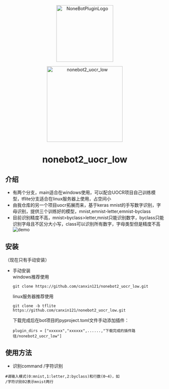 <div align="center">
  <a href="https://v2.nonebot.dev/store"><img src="https://github.com/A-kirami/nonebot-plugin-template/blob/resources/nbp_logo.png" width="180" height="180" alt="NoneBotPluginLogo"></a>
  <br>
  <p><img src="https://github.com/A-kirami/nonebot-plugin-template/blob/resources/NoneBotPlugin.svg" width="240" alt="nonebot2_uocr_low"></p>
</div>

<div align="center">

# nonebot2_uocr_low
</div>

## 介绍
- 有两个分支，main适合在windows使用，可以配合UOCR项目自己训练模型，tflite分支适合在linux服务器上使用，占空间小
- 由我仓库的另一个项目uocr拓展而来，基于keras mnist的手写数字识别，字母识别，提供三个训练好的模型，mnist,emnist-letter,emnist-byclass  
- 目前识别精度不高，mnist>byclass>letter,mnist只能识别数字，byclass只能识别字母且不区分大小写，class可以识别所有数字，字母类型但是精度不高  
![demo](https://user-images.githubusercontent.com/69547456/227775526-6f549353-d3d1-4057-858a-2a43bdfaaef6.png)
## 安装  
（现在只有手动安装）
* 手动安装  
  windows推荐使用
  ```
  git clone https://github.com/canxin121/nonebot2_uocr_low.git
  ```  
  linux服务器推荐使用
  ```
  git clone -b tflite https://github.com/canxin121/nonebot2_uocr_low.git
  ``` 
  下载完成后在bot项目的pyproject.toml文件手动添加插件：  
  ```
  plugin_dirs = ["xxxxxx","xxxxxx",......,"下载完成的插件路径/nonebot2_uocr_low"]  
  ``` 
## 使用方法

- 识别command /字符识别
```
#请输入模式(0:mnist,1:letter,2:byclass)和行数(0~4)，如
/字符识别02表示mnist两行

```
